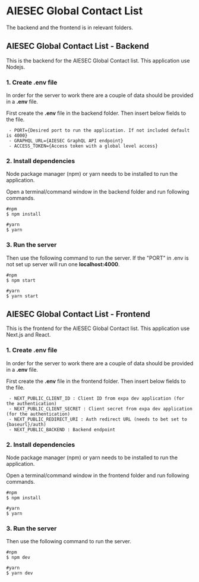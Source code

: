 # AIESEC Global Contact List
The backend and the frontend is in relevant folders.

## AIESEC Global Contact List - Backend
This is the backend for the AIESEC Global Contact list. This application use Nodejs.

### 1. Create .env file
In order for the server to work there are a couple of data should be provided in a **.env** file.

First create the **.env** file in the backend folder. Then insert below fields to the file.

```
 - PORT={Desired port to run the application. If not included default is 4000}
 - GRAPHQL_URL={AIESEC GraphQL API endpoint}
 - ACCESS_TOKEN={Access token with a global level access}
```
### 2. Install dependencies
Node package manager (npm) or yarn needs to be installed to run the application.

Open a terminal/command window in the backend folder and run following commands.
```
#npm
$ npm install

#yarn
$ yarn
```
### 3. Run the server
Then use the following command to run the server. If the "PORT" in .env is not set up server will run one **localhost:4000**.
```
#npm
$ npm start

#yarn
$ yarn start
```
## AIESEC Global Contact List - Frontend
This is the frontend for the AIESEC Global Contact list. This application use Next.js and React.

### 1. Create .env file
In order for the server to work there are a couple of data should be provided in a **.env** file.

First create the **.env** file in the frontend folder. Then insert below fields to the file.

```
 - NEXT_PUBLIC_CLIENT_ID : Client ID from expa dev application (for the authentication)
 - NEXT_PUBLIC_CLIENT_SECRET : Client secret from expa dev application (for the authentication)
 - NEXT_PUBLIC_REDIRECT_URI : Auth redirect URL (needs to bet set to {baseurl}/auth)
 - NEXT_PUBLIC_BACKEND : Backend endpoint
```
### 2. Install dependencies
Node package manager (npm) or yarn needs to be installed to run the application.

Open a terminal/command window in the frontend folder and run following commands.
```
#npm
$ npm install

#yarn
$ yarn
```
### 3. Run the server
Then use the following command to run the server.
```
#npm
$ npm dev

#yarn
$ yarn dev
```